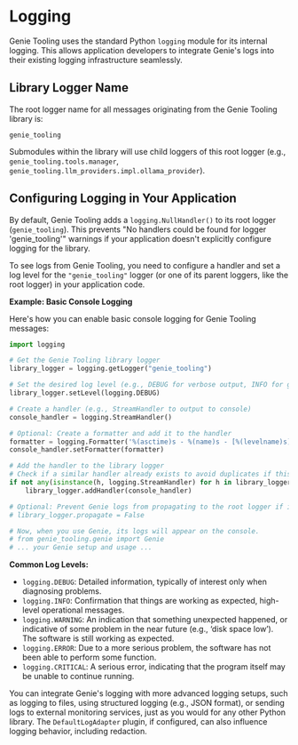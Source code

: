 # Logging

Genie Tooling uses the standard Python `logging` module for its internal logging. This allows application developers to integrate Genie's logs into their existing logging infrastructure seamlessly.

## Library Logger Name

The root logger name for all messages originating from the Genie Tooling library is:

```
genie_tooling
```

Submodules within the library will use child loggers of this root logger (e.g., `genie_tooling.tools.manager`, `genie_tooling.llm_providers.impl.ollama_provider`).

## Configuring Logging in Your Application

By default, Genie Tooling adds a `logging.NullHandler()` to its root logger (`genie_tooling`). This prevents "No handlers could be found for logger 'genie_tooling'" warnings if your application doesn't explicitly configure logging for the library.

To see logs from Genie Tooling, you need to configure a handler and set a log level for the `"genie_tooling"` logger (or one of its parent loggers, like the root logger) in your application code.

**Example: Basic Console Logging**

Here's how you can enable basic console logging for Genie Tooling messages:

```python
import logging

# Get the Genie Tooling library logger
library_logger = logging.getLogger("genie_tooling")

# Set the desired log level (e.g., DEBUG for verbose output, INFO for general, WARNING for issues)
library_logger.setLevel(logging.DEBUG) 

# Create a handler (e.g., StreamHandler to output to console)
console_handler = logging.StreamHandler()

# Optional: Create a formatter and add it to the handler
formatter = logging.Formatter('%(asctime)s - %(name)s - [%(levelname)s] - %(message)s (%(module)s:%(lineno)d)')
console_handler.setFormatter(formatter)

# Add the handler to the library logger
# Check if a similar handler already exists to avoid duplicates if this code runs multiple times
if not any(isinstance(h, logging.StreamHandler) for h in library_logger.handlers):
    library_logger.addHandler(console_handler)

# Optional: Prevent Genie logs from propagating to the root logger if it also has handlers
# library_logger.propagate = False 

# Now, when you use Genie, its logs will appear on the console.
# from genie_tooling.genie import Genie
# ... your Genie setup and usage ...
```

**Common Log Levels:**

*   `logging.DEBUG`: Detailed information, typically of interest only when diagnosing problems.
*   `logging.INFO`: Confirmation that things are working as expected, high-level operational messages.
*   `logging.WARNING`: An indication that something unexpected happened, or indicative of some problem in the near future (e.g., ‘disk space low’). The software is still working as expected.
*   `logging.ERROR`: Due to a more serious problem, the software has not been able to perform some function.
*   `logging.CRITICAL`: A serious error, indicating that the program itself may be unable to continue running.

You can integrate Genie's logging with more advanced logging setups, such as logging to files, using structured logging (e.g., JSON format), or sending logs to external monitoring services, just as you would for any other Python library. The `DefaultLogAdapter` plugin, if configured, can also influence logging behavior, including redaction.
